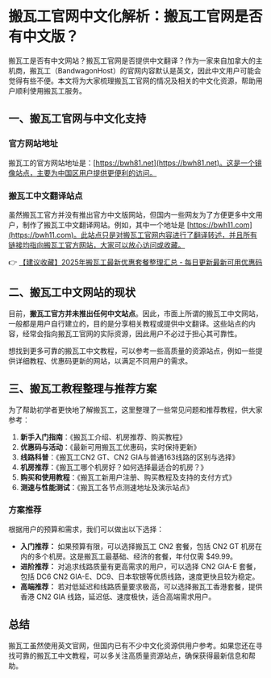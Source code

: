 # 搬瓦工官网中文化解析：搬瓦工官网是否有中文版？

搬瓦工是否有中文网站？搬瓦工官网是否提供中文翻译？作为一家来自加拿大的主机商，搬瓦工（BandwagonHost）的官网内容默认是英文，因此中文用户可能会觉得有些不便。本文将为大家梳理搬瓦工官网的情况及相关的中文化资源，帮助用户顺利使用搬瓦工服务。

## 一、搬瓦工官网与中文化支持

### 官方网站地址

搬瓦工的官方网站地址是：[https://bwh81.net](https://bwh81.net)。这是一个镜像站点，主要为中国区用户提供更便利的访问。

### 搬瓦工中文翻译站点

虽然搬瓦工官方并没有推出官方中文版网站，但国内一些网友为了方便更多中文用户，制作了搬瓦工中文翻译网站。例如，其中一个地址是 [https://bwh11.com](https://bwh11.com)。此站点只是对搬瓦工官网内容进行了翻译转述，并且所有链接均指向搬瓦工官方网站，大家可以放心访问或收藏。

👉 [【建议收藏】2025年搬瓦工最新优惠套餐整理汇总 - 每日更新最新可用优惠码](https://bit.ly/banwagon)

## 二、搬瓦工中文网站的现状

目前，**搬瓦工官方并未推出任何中文站点**。因此，市面上所谓的搬瓦工中文网站，一般都是用户自行建立的，目的是分享相关教程或提供中文翻译。这些站点的内容，经常会指向搬瓦工官网的实际资源，因此用户不必过于担心其可靠性。

想找到更多可靠的搬瓦工中文教程，可以参考一些高质量的资源站点，例如一些提供详细教程、优惠码更新的网站，以满足不同用户的需求。

## 三、搬瓦工教程整理与推荐方案

为了帮助初学者更快地了解搬瓦工，这里整理了一些常见问题和推荐教程，供大家参考：

1. **新手入门指南**：《搬瓦工介绍、机房推荐、购买教程》
2. **优惠码与活动**：《最新可用搬瓦工优惠码，实时保持更新》
3. **线路科普**：《搬瓦工CN2 GT、CN2 GIA与普通163线路的区别与选择》
4. **机房推荐**：《搬瓦工哪个机房好？如何选择最适合的机房？》
5. **购买和使用教程**：《搬瓦工新用户注册、购买教程及支持的支付方式》
6. **测速与性能测试**：《搬瓦工各节点测速地址及演示站点》

### 方案推荐 

根据用户的预算和需求，我们可以做出以下选择：

- **入门推荐：** 如果预算有限，可以选择搬瓦工 CN2 套餐，包括 CN2 GT 机房在内的多个机房。这是搬瓦工最基础、经济的套餐，年付仅需 $49.99。
- **进阶推荐：** 对追求线路质量有更高需求的用户，可以选择 CN2 GIA-E 套餐，包括 DC6 CN2 GIA-E、DC9、日本软银等优质线路，速度更快且较为稳定。
- **高端推荐：** 若对低延迟和线路质量要求极高，可以选择搬瓦工香港套餐，提供香港 CN2 GIA 线路，延迟低、速度极快，适合高端需求用户。

## 总结

搬瓦工虽然使用英文官网，但国内已有不少中文化资源供用户参考。如果您还在寻找可靠的搬瓦工中文教程，可以多关注高质量资源站点，确保获得最新信息和帮助。